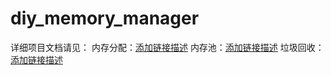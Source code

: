 # diy_memory_manager

详细项目文档请见：
内存分配：[添加链接描述](https://blog.csdn.net/weixin_38600908/article/details/119060999?spm=1001.2014.3001.5501)
内存池：[添加链接描述](https://blog.csdn.net/weixin_38600908/article/details/119062503?spm=1001.2014.3001.5501)
垃圾回收：[添加链接描述](https://blog.csdn.net/weixin_38600908/article/details/119064717?spm=1001.2014.3001.5501)
